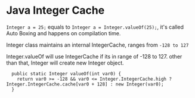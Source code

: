 Java Integer Cache
===

`Integer a = 25;` equals to `Integer a = Integer.valueOf(25);`, it's called Auto Boxing and happens on compilation time.

Integer class maintains an internal IntegerCache, ranges from `-128 to 127`

Integer.valueOf will use IntegerCache if its in range of -128 to 127. other than that, Integer will create new Integer object.

```
  public static Integer valueOf(int var0) {
    return var0 >= -128 && var0 <= Integer.IntegerCache.high ? Integer.IntegerCache.cache[var0 + 128] : new Integer(var0);
  }
```


